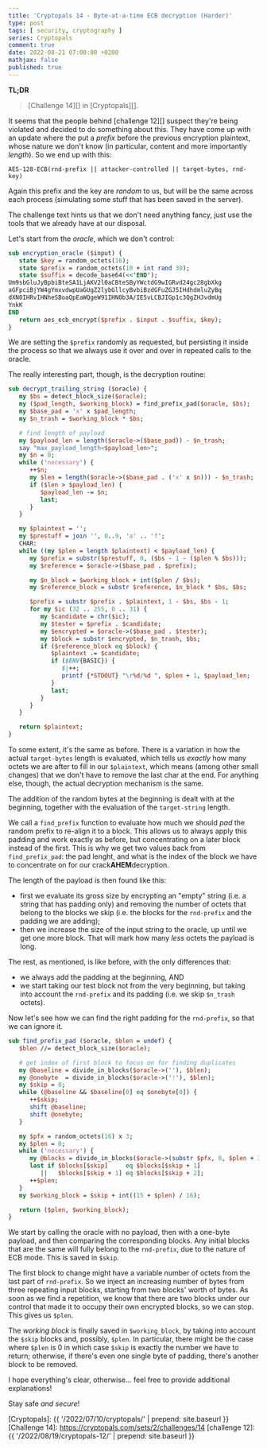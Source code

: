 ```yaml
---
title: 'Cryptopals 14 - Byte-at-a-time ECB decryption (Harder)'
type: post
tags: [ security, cryptography ]
series: Cryptopals
comment: true
date: 2022-08-21 07:00:00 +0200
mathjax: false
published: true
---
```


**TL;DR**

> [Challenge 14][] in [Cryptopals][].

It seems that the people behind [challenge 12][] suspect they're being
violated and decided to do something about this. They have come up with
an update where the put a *prefix* before the previous encryption
plaintext, whose nature we don't know (in particular, content and more
importantly *length*). So we end up with this:

```
AES-128-ECB(rnd-prefix || attacker-controlled || target-bytes, rnd-key)
```

Again this prefix and the key are *random* to us, but will be the same
across each process (simulating some stuff that has been saved in the
server).

The challenge text hints us that we don't need anything fancy, just use
the tools that we already have at our disposal.

Let's start from the *oracle*, which we don't control:

```perl
sub encryption_oracle ($input) {
   state $key = random_octets(16);
   state $prefix = random_octets(10 + int rand 30);
   state $suffix = decode_base64(<<'END');
Um9sbGluJyBpbiBteSA1LjAKV2l0aCBteSByYWctdG9wIGRvd24gc28gbXkg
aGFpciBjYW4gYmxvdwpUaGUgZ2lybGllcyBvbiBzdGFuZGJ5IHdhdmluZyBq
dXN0IHRvIHNheSBoaQpEaWQgeW91IHN0b3A/IE5vLCBJIGp1c3QgZHJvdmUg
YnkK
END
   return aes_ecb_encrypt($prefix . $input . $suffix, $key);
}
```

We are setting the `$prefix` randomly as requested, but persisting it
inside the process so that we always use it over and over in repeated
calls to the oracle.

The really interesting part, though, is the decryption routine:

```perl
sub decrypt_trailing_string ($oracle) {
   my $bs = detect_block_size($oracle);
   my ($pad_length, $working_block) = find_prefix_pad($oracle, $bs);
   my $base_pad = 'x' x $pad_length;
   my $n_trash = $working_block * $bs;

   # find length of payload
   my $payload_len = length($oracle->($base_pad)) - $n_trash;
   say "max_payload_length<$payload_len>";
   my $n = 0;
   while ('necessary') {
      ++$n;
      my $len = length($oracle->($base_pad . ('x' x $n))) - $n_trash;
      if ($len > $payload_len) {
         $payload_len -= $n;
         last;
      }
   }

   my $plaintext = '';
   my $prestuff = join '', 0..9, 'a' .. 'f';
   CHAR:
   while ((my $plen = length $plaintext) < $payload_len) {
      my $prefix = substr($prestuff, 0, ($bs - 1 - ($plen % $bs)));
      my $reference = $oracle->($base_pad . $prefix);

      my $n_block = $working_block + int($plen / $bs);
      my $reference_block = substr $reference, $n_block * $bs, $bs;

      $prefix = substr $prefix . $plaintext, 1 - $bs, $bs - 1;
      for my $ic (32 .. 255, 0 .. 31) {
         my $candidate = chr($ic);
         my $tester = $prefix . $candidate;
         my $encrypted = $oracle->($base_pad . $tester);
         my $block = substr $encrypted, $n_trash, $bs;
         if ($reference_block eq $block) {
            $plaintext .= $candidate;
            if ($ENV{BASIC}) {
               $|++;
               printf {*STDOUT} "\r%d/%d ", $plen + 1, $payload_len;
            }
            last;
         }
      }
   }

   return $plaintext;
}
```

To some extent, it's the same as before. There is a variation in how the
actual `target-bytes` length is evaluated, which tells us *exactly* how
many octets we are after to fill in our `$plaintext`, which means (among
other small changes) that we don't have to remove the last char at the
end. For anything else, though, the actual decryption mechanism is the
same.

The addition of the random bytes at the beginning is dealt with at the
beginning, together with the evaluation of the `target-string` length.

We call a `find_prefix` function to evaluate how much we should *pad*
the random prefix to re-align it to a block. This allows us to always
apply this padding and work exactly as before, but concentrating on a
later block instead of the first. This is why we get two values back
from `find_prefix_pad`: the pad lenght, and what is the index of the
block we have to concentrate on for our crack**AHEM**decryption.

The length of the payload is then found like this:

- first we evaluate its gross size by encrypting an "empty" string (i.e.
  a string that has padding only) and removing the number of octets that
  belong to the blocks we skip (i.e. the blocks for the `rnd-prefix` and
  the padding we are adding);
- then we increase the size of the input string to the oracle, up until
  we get one more block. That will mark how many *less* octets the
  payload is long.

The rest, as mentioned, is like before, with the only differences that:

- we always add the padding at the beginning, AND
- we start taking our test block not from the very beginning, but taking
  into account the `rnd-prefix` and its padding (i.e. we skip `$n_trash`
  octets).

Now let's see how we can find the right padding for the `rnd-prefix`, so
that we can ignore it.

```perl
sub find_prefix_pad ($oracle, $blen = undef) {
   $blen //= detect_block_size($oracle);

   # get index of first block to focus on for finding duplicates
   my @baseline = divide_in_blocks($oracle->(''), $blen);
   my @onebyte  = divide_in_blocks($oracle->('!'), $blen);
   my $skip = 0;
   while (@baseline && $baseline[0] eq $onebyte[0]) {
      ++$skip;
      shift @baseline;
      shift @onebyte;
   }

   my $pfx = random_octets(16) x 3;
   my $plen = 0;
   while ('necessary') {
      my @blocks = divide_in_blocks($oracle->(substr $pfx, 0, $plen + 32));
      last if $blocks[$skip]     eq $blocks[$skip + 1]
         ||   $blocks[$skip + 1] eq $blocks[$skip + 2];
      ++$plen;
   }
   my $working_block = $skip + int((15 + $plen) / 16);

   return ($plen, $working_block);
}
```

We start by calling the oracle with no payload,
then with a one-byte payload, and then comparing the corresponding
blocks. Any initial blocks that are the same will fully belong to the
`rnd-prefix`, due to the nature of ECB mode. This is saved in `$skip`.

The first block to change might have a variable number of octets from
the last part of `rnd-prefix`. So we inject an increasing number of
bytes from three repeating input blocks, starting from two blocks' worth
of bytes. As soon as we find a repetition, we know that there are two
blocks under our control that made it to occupy their own encrypted
blocks, so we can stop. This gives us `$plen`.

The *working block* is finally saved in `$working_block`, by taking into
account the `$skip` blocks and, possibly, `$plen`. In particular, there
might be the case where `$plen` is 0 in which case `$skip` is exactly
the number we have to return; otherwise, if there's even one single byte
of padding, there's another block to be removed.

I hope everything's clear, otherwise... feel free to provide additional
explanations!

Stay safe *and secure*!

[Perl]: https://www.perl.org/
[Cryptopals]: {{ '/2022/07/10/cryptopals/' | prepend: site.baseurl }}
[Challenge 14]: https://cryptopals.com/sets/2/challenges/14
[challenge 12]: {{ '/2022/08/19/cryptopals-12/' | prepend: site.baseurl }}
